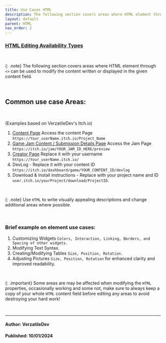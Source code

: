 ```yaml
---
title: Use Cases HTML
description: The following section covers areas where HTML element through `<>` can be used to modify the content written or displayed in the given content field.
layout: default
parent: HTML
nav_order: 2
---
```


### <ins>HTML Editing Availability Types</ins>

<br>

{: .note}
The following section covers areas where HTML element through `<>` can be used to modify the content written or displayed in the given content field.

<br>

## Common use case Areas:

<br>

(Examples based on VerzatileDev's Itch.io)
1. [Content Page](https://verzatiledev.itch.io/a-bunch-of-tower-defence-turrets) Access the content Page `https://Your_userName.itch.io/Project_Name`
2. [Game Jam Content / Submission Details Page](https://itch.io/jams/new) Access the Jam Page `https://itch.io/jam/YOUR_JAM_ID_HERE/preview`
3. [Creator Page](https://verzatiledev.itch.io/) Replace it with your username `https://Your_userName.itch.io/`
4. DevLog - Replace it with your content ID `https://itch.io/dashboard/game/YOUR_CONTENT_ID/devlog`
5. Download & Install instructions - Replace with your project name and ID `user.itch.io/yourProject/download/ProjectID`.


<br>

{: .note}
Use `HTML` to write visually appealing descriptions and change additional areas where possible.

<br>

### Brief example on element use cases:

1. Customizing Widgets `Colors, Interaction, Linking, Borders, and Spacing of other widgets.`
2. Modifying Text Syntax.
3. Creating/Modifying Tables `Size, Position, Rotation.`
4. Adjusting Pictures `Size, Position, Rotation` for enhanced clarity and improved readability.

<br>

{: .important}
Some areas are may be affected when modifying the `HTML` properties, occasionally working and some not, make sure to always keep a copy of your whole `HTML` content field before editing any areas to avoid destroying your hard work!

<br>


---

#### Author: VerzatileDev
#### Published: 10/01/2024